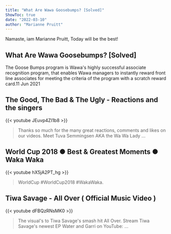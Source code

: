```yaml
---
title: "What Are Wawa Goosebumps? [Solved]"
ShowToc: true 
date: "2022-03-10"
author: "Marianne Pruitt" 
---
```


Namaste, iam Marianne Pruitt, Today will be the best!
## What Are Wawa Goosebumps? [Solved]
 The Goose Bumps program is Wawa's highly successful associate recognition program, that enables Wawa managers to instantly reward front line associates for meeting the criteria of the program with a scratch reward card.11 Jun 2021

## The Good, The Bad & The Ugly - Reactions and the singers
{{< youtube JEuvp4ZI1b8 >}}
>Thanks so much for the many great reactions, comments and likes on our videos. Meet Tuva Semmingsen AKA the Wa Wa Lady ...

## World Cup 2018 ● Best & Greatest Moments  ● Waka Waka
{{< youtube hX5jA2PT_hg >}}
>WorldCup #WorldCup2018 #WakaWaka.

## Tiwa Savage - All Over ( Official Music Video )
{{< youtube dFBQzRNsMK0 >}}
>The visual's to Tiwa Savage's smash hit All Over. Stream Tiwa Savage's newest EP Water and Garri on YouTube: ...

